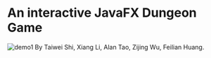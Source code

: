 # An interactive JavaFX Dungeon Game
![demo1](images/demo1.jpg)
By Taiwei Shi, Xiang Li, Alan Tao, Zijing Wu, Feilian Huang.
